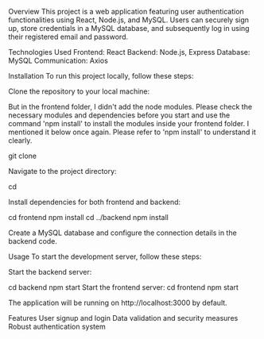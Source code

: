 Overview
This project is a web application featuring user authentication functionalities using React, Node.js, and MySQL. Users can securely sign up, store credentials in a MySQL database, and subsequently log in using their registered email and password.

Technologies Used
Frontend: React
Backend: Node.js, Express
Database: MySQL
Communication: Axios


Installation
To run this project locally, follow these steps:

Clone the repository to your local machine:

But in the frontend folder, I didn't add the node modules. 
Please check the necessary modules and dependencies before you start and use the command 'npm install' to install the modules inside your frontend folder.
I mentioned it below once again. Please refer to 'npm install' to understand it clearly.

git clone <repository-url>

Navigate to the project directory:

cd <project-directory>

Install dependencies for both frontend and backend:

cd frontend
npm install
cd ../backend
npm install

Create a MySQL database and configure the connection details in the backend code.

Usage
To start the development server, follow these steps:

Start the backend server:

cd backend
npm start
Start the frontend server:
cd frontend
npm start

The application will be running on http://localhost:3000 by default.

Features
User signup and login
Data validation and security measures
Robust authentication system
